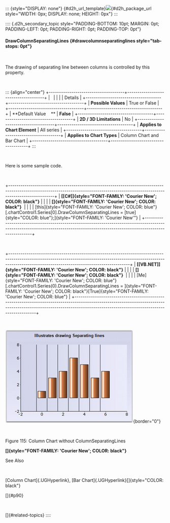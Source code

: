 ::: {style="DISPLAY: none"}
[](ms-xhelp:///?Id=d2h_url_template){#d2h_url_template}![](!package_url!){#d2h_package_url style="WIDTH: 0px; DISPLAY: none; HEIGHT: 0px"}
:::

:::: {.d2h_secondary_topic style="PADDING-BOTTOM: 10pt; MARGIN: 0pt; PADDING-LEFT: 0pt; PADDING-RIGHT: 0pt; PADDING-TOP: 0pt"}
#### DrawColumnSeparatingLines {#drawcolumnseparatinglines style="tab-stops: 0pt"}

 

The drawing of separating line between columns is controlled by this property.

 

::: {align="center"}
+-------------------------------------+-------------------------------------+
|                                                                           |
|                                                                           |
| Details                                                                   |
+-------------------------------------+-------------------------------------+
| **Possible Values**                 | True or False                       |
+-------------------------------------+-------------------------------------+
| **Default Value    **               | **False**                           |
+-------------------------------------+-------------------------------------+
| **2D / 3D Limitations**             | No                                  |
+-------------------------------------+-------------------------------------+
| **Applies to Chart Element**        | All series                          |
+-------------------------------------+-------------------------------------+
| **Applies to Chart Types**          | Column Chart and Bar Chart          |
+-------------------------------------+-------------------------------------+
:::

 

Here is some sample code.

 

+----------------------------------------------------------------------------------------------------------------------------------------------------------------------------------+
| **[\[C#\]]{style="FONT-FAMILY: 'Courier New'; COLOR: black"}**                                                                                                                   |
|                                                                                                                                                                                  |
| **[]{style="FONT-FAMILY: 'Courier New'; COLOR: black"}**                                                                                                                         |
|                                                                                                                                                                                  |
| [this]{style="FONT-FAMILY: 'Courier New'; COLOR: blue"}[.chartControl1.Series\[0\].DrawColumnSeparatingLines = [true]{style="COLOR: blue"};]{style="FONT-FAMILY: 'Courier New'"} |
+----------------------------------------------------------------------------------------------------------------------------------------------------------------------------------+

 

+-----------------------------------------------------------------------------------------------------------------------------------------------------------------------------------------------------------------------+
| **[\[VB.NET\]]{style="FONT-FAMILY: 'Courier New'; COLOR: black"}**                                                                                                                                                    |
|                                                                                                                                                                                                                       |
| **[]{style="FONT-FAMILY: 'Courier New'; COLOR: black"}**                                                                                                                                                              |
|                                                                                                                                                                                                                       |
| [Me]{style="FONT-FAMILY: 'Courier New'; COLOR: blue"}[.chartControl1.Series(0).DrawColumnSeparatingLines = ]{style="FONT-FAMILY: 'Courier New'; COLOR: black"}[True]{style="FONT-FAMILY: 'Courier New'; COLOR: blue"} |
+-----------------------------------------------------------------------------------------------------------------------------------------------------------------------------------------------------------------------+

 

![](ImagesExt/image84_116.jpg){border="0"}

 

Figure 115: Column Chart without ColumnSeparatingLines

**[]{style="FONT-FAMILY: 'Courier New'; COLOR: black"}** 

See Also

 

[Column Chart]{.UGHyperlink}, [Bar Chart]{.UGHyperlink}[]{style="COLOR: black"}

[]{#p90} 

 

[]{#related-topics}
::::

